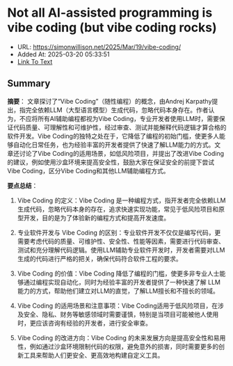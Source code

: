 # Not all AI-assisted programming is vibe coding (but vibe coding rocks)
- URL: https://simonwillison.net/2025/Mar/19/vibe-coding/
- Added At: 2025-03-20 05:33:51
- [Link To Text](2025-03-20-not-all-ai-assisted-programming-is-vibe-coding-(but-vibe-coding-rocks)_raw.md)

## Summary
**摘要**：
文章探讨了“Vibe Coding”（随性编程）的概念，由Andrej Karpathy提出，指完全依赖LLM（大型语言模型）生成代码，忽略代码本身存在。作者认为，不应将所有AI辅助编程都视为Vibe Coding，专业开发者使用LLM时，需要保证代码质量、可理解性和可维护性，经过审查、测试并能解释代码逻辑才算合格的软件开发。Vibe Coding的独特之处在于，它降低了编程的初始门槛，使更多人能够自动化日常任务，也为经验丰富的开发者提供了快速了解LLM能力的方式。文章还讨论了Vibe Coding的适用场景，如低风险项目，并提出了改进Vibe Coding的建议，例如使用沙盒环境来提高安全性，鼓励大家在保证安全的前提下尝试Vibe Coding，区分Vibe Coding和其他LLM辅助编程方式。

**要点总结**：
1.  Vibe Coding 的定义：Vibe Coding 是一种编程方式，指开发者完全依赖LLM生成代码，忽略代码本身的存在，追求快速实现功能，常见于低风险项目和原型开发，目的是为了体验新的编程方式和提高开发速度。

2.  专业软件开发与 Vibe Coding 的区别：专业软件开发不仅仅是编写代码，更需要考虑代码的质量、可维护性、安全性、性能等因素，需要进行代码审查、测试和充分理解代码逻辑。使用LLM辅助专业软件开发时，开发者需要对LLM生成的代码进行严格的把关，确保代码符合软件工程的要求。

3.  Vibe Coding 的价值：Vibe Coding 降低了编程的门槛，使更多非专业人士能够通过编程实现自动化，同时为经验丰富的开发者提供了一种快速了解 LLM 能力的方式，帮助他们建立对LLM的直觉，了解LLM擅长和不擅长的领域。

4.  Vibe Coding 的适用场景和注意事项：Vibe Coding适用于低风险项目，在涉及安全、隐私、财务等敏感领域时需要谨慎，特别是当项目可能被他人使用时，更应该咨询有经验的开发者，进行安全审查。

5.  Vibe Coding 的改进方向：Vibe Coding 的未来发展方向是提高安全性和易用性，例如通过沙盒环境限制代码的权限，避免意外的损害，同时需要更多的创新工具来帮助人们更安全、更高效地构建自定义工具。

